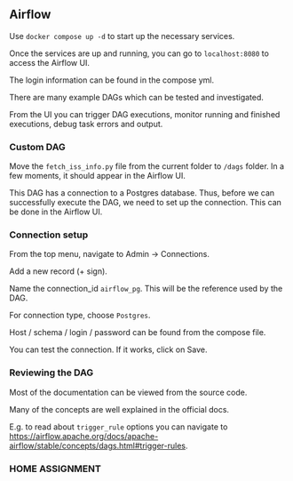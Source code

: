 ## Airflow

Use `docker compose up -d` to start up the necessary services.  

Once the services are up and running, you can go to `localhost:8080` to access the Airflow UI.

The login information can be found in the compose yml.

There are many example DAGs which can be tested and investigated. 

From the UI you can trigger DAG executions, monitor running and finished executions, debug task errors and output.

### Custom DAG

Move the `fetch_iss_info.py` file from the current folder to `/dags` folder. In a few moments, it should appear in the Airflow UI.

This DAG has a connection to a Postgres database. Thus, before we can successfully execute the DAG, we need to set up the connection. This can be done in the Airflow UI.

### Connection setup

From the top menu, navigate to Admin -> Connections.

Add a new record (+ sign).

Name the connection_id `airflow_pg`. This will be the reference used by the DAG.

For connection type, choose `Postgres`.

Host / schema / login / password can be found from the compose file.

You can test the connection. If it works, click on Save.

### Reviewing the DAG

Most of the documentation can be viewed from the source code.

Many of the concepts are well explained in the official docs. 

E.g. to read about `trigger_rule` options you can navigate to https://airflow.apache.org/docs/apache-airflow/stable/concepts/dags.html#trigger-rules.


### HOME ASSIGNMENT